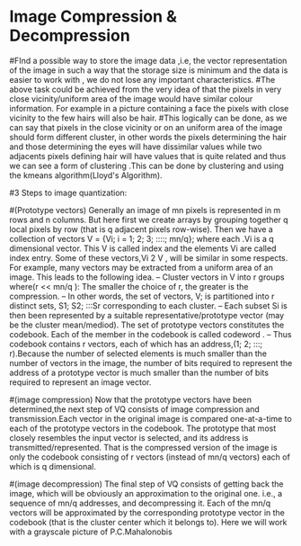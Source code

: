 # Image Compression & Decompression
#FInd a possible way to store the image data ,i.e, the vector representation of the image in such a way that the storage size is minimum and the data is easier to work with , we do not lose any important characteristics.
#The above task could be achieved from the very idea of that the pixels in very close vicinity/uniform area of the image would have similar colour information. For example in a picture containing a face the pixels with close vicinity to the few hairs will also be hair.
#This logically can be done, as we can say that pixels in the close vicinity or on an uniform area of the image should form different cluster, in other words the pixels determining the hair and those determining the eyes will have dissimilar values while two adjacents pixels defining hair will have values that is quite related and thus we can see a form of clustering .This can be done by clustering and using the kmeans algorithm(Lloyd's Algorithm).

#3 Steps to image quantization:

#(Prototype vectors) Generally an image of mn pixels is represented in m rows and n columns. But here first we create arrays by grouping together q local pixels by row (that is q adjacent pixels row-wise). Then we have a collection of vectors V = {Vi; i = 1; 2; 3; ::::; mn/q}; where each .Vi is a q dimensional vector. This V is called index and the elements
Vi are called index entry. Some of these vectors,Vi 2 V , will be similar in some respects. For example, many vectors may be extracted from a uniform area of an image. This leads to the following idea.
– Cluster vectors in V into r groups where(r << mn/q ): The smaller the choice of r, the greater is the compression.
– In other words, the set of vectors, V; is partitioned into r distinct sets, S1; S2; :::Sr corresponding to each cluster.
– Each subset Si is then been represented by a suitable representative/prototype vector (may be the cluster mean/mediod). The
set of prototype vectors constitutes the codebook. Each of the member in the codebook is called codeword .
– Thus codebook contains r vectors, each of which has an address,(1; 2; :::; r).Because the number of selected elements is much smaller than the
number of vectors in the image, the number of bits required to represent the address of a prototype vector is much smaller than the number of bits required to represent an image vector.

#(image compression) Now that the prototype vectors have been determined,the next step of VQ consists of image compression and transmission.Each vector in the original image is compared one-at-a-time to each of the prototype vectors in the codebook. The prototype that most closely resembles the input vector is selected, and its address is transmitted/represented. That is the compressed version of the image is only the codebook consisting of r vectors (instead of mn/q vectors) each of which is q dimensional.

#(image decompression) The final step of VQ consists of getting back the image, which will be obviously an approximation to the original
one. i.e., a sequence of mn/q addresses, and decompressing it. Each of the mn/q vectors will be approximated by the corresponding prototype vector in the codebook (that is the cluster center which it belongs to).
Here we will work with a grayscale picture of P.C.Mahalonobis
